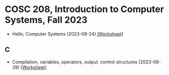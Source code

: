 # COSC 208, Introduction to Computer Systems, Fall 2023

* Hello, Computer Systems (2023-08-24) [[Worksheet]](2023-08-24.worksheet.html)

## C
* Compilation, variables, operators, output, control structures (2023-08-28) [[Worksheet]](2023-08-28.worksheet.html)

